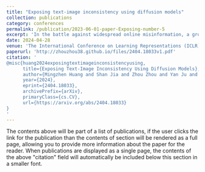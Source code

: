 ```yaml
---
title: "Exposing text-image inconsistency using diffusion models"
collection: publications
category: conferences
permalink: /publication/2023-06-01-paper-Exposing-number-5
excerpt: 'In the battle against widespread online misinformation, a growing problem is text-image inconsistency, where images are misleadingly paired with texts with different intent or meaning. Existing classification-based methods for text-image inconsistency can identify contextual inconsistencies but fail to provide explainable justifications for their decisions that humans can understand. Although more nuanced, human evaluation is impractical at scale and susceptible to errors. To address these limitations, this study introduces D-TIIL (Diffusion-based Text-Image Inconsistency Localization), which employs text-to-image diffusion models to localize semantic inconsistencies in text and image pairs. These models, trained on large-scale datasets act as ``omniscient" agents that filter out irrelevant information and incorporate background knowledge to identify inconsistencies. In addition, D-TIIL uses text embeddings and modified image regions to visualize these inconsistencies. To evaluate D-TIIL's efficacy, we introduce a new TIIL dataset containing 14K consistent and inconsistent text-image pairs. Unlike existing datasets, TIIL enables assessment at the level of individual words and image regions and is carefully designed to represent various inconsistencies. D-TIIL offers a scalable and evidence-based approach to identifying and localizing text-image inconsistency, providing a robust framework for future research combating misinformation.'
date: 2024-04-28
venue: 'The International Conference on Learning Representations (ICLR)'
paperurl: 'http://zhouzhou38.github.io/files/2404.18033v1.pdf'
citation: '
@misc{huang2024exposingtextimageinconsistencyusing,
      title={Exposing Text-Image Inconsistency Using Diffusion Models}, 
      author={Mingzhen Huang and Shan Jia and Zhou Zhou and Yan Ju and Jialing Cai and Siwei Lyu},
      year={2024},
      eprint={2404.18033},
      archivePrefix={arXiv},
      primaryClass={cs.CV},
      url={https://arxiv.org/abs/2404.18033}
}
'
---
```


The contents above will be part of a list of publications, if the user clicks the link for the publication than the contents of section will be rendered as a full page, allowing you to provide more information about the paper for the reader. When publications are displayed as a single page, the contents of the above "citation" field will automatically be included below this section in a smaller font.
